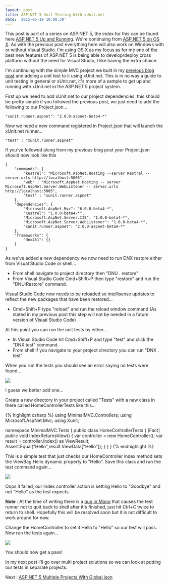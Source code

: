 ```yaml
---
layout: post
title: ASP.NET 5 Unit Testing With xUnit.net
date: '2015-05-19 10:08:30'
---
```


This post is part of a series on ASP.NET 5, the index for this can be found here [ASP.NET 5 Up and Running](https://gavindraper.com/2015/05/20/asp-net-5-up-and-running-series/). We're continuing from [ASP.NET 5 on OS X](https://gavindraper.com/2015/05/13/asp-net-5-vs-code-and-osx-getting-started/). As with the previous post everything here will also work on Windows with or without Visual Studio. I'm using OS X as my focus as for me one of the best new features of ASP.NET 5 is being able to develop/deploy cross platform without the need for Visual Studio, I like having the extra choice.

I'm continuing with the simple MVC project we built in my [previous blog post](https://gavindraper.com/2015/05/13/asp-net-5-vs-code-and-osx-getting-started/) and adding a unit test to it using xUnit.net. This is in no way a guide to unit testing in general or xUnit.net, it's more of a sample to get up and running with xUnit.net in the ASP.NET 5 project system.

First up we need to add xUnit.net to our project dependencies, this should be pretty simple if you followed the previous post, we just need to add the following to our Project.json...

```language-javascript
"xunit.runner.aspnet": "2.0.0-aspnet-beta4-*"
```

Now we need a new command registered in Project.json that will launch the xUnit.net runner...

```language-javascript
"test" : "xunit.runner.aspnet"
```
		
If you've followed along from my previous blog post your Project.json should now look like this

```language-javascript
{
	"commands": {
		"kestrel": "Microsoft.AspNet.Hosting --server Kestrel --server.urls http://localhost:5005",
		"web" : "Microsoft.AspNet.Hosting -- server Microsoft.AspNet.Server.WebListener -- server.urls http://localhost:5005",
		"test" : "xunit.runner.aspnet"
	},
	"dependencies": {
		"Microsoft.AspNet.Mvc": "6.0.0-beta4-*",
		"Kestrel": "1.0.0-beta4-*",
		"Microsoft.AspNet.Server.IIS": "1.0.0-beta4-*",
		"Microsoft.AspNet.Server.WebListener": "1.0.0-beta4-*",
		"xunit.runner.aspnet": "2.0.0-aspnet-beta4-*"
	},
	"frameworks": {
		"dnx451": {}
	}
}
```

As we've added a new dependency we now need to run DNX restore either from Visual Studio Code or shell...

- From shell navigate to project directory then "DNU . restore"
- From Visual Studio Code Cmd+Shift+P then type "restore" and run the "DNU:Restore" command.

Visual Studio Code now needs to be reloaded so intellisense updates to reflect the new packages that have been restored...

- Cmd+Shift+P type "reload" and run the reload window command (As stated in my previous post this step will not be needed in a future version of Visual Studio Code)

At this point you can run the unit tests by either...

- In Visual Studio Code hit Cmd+Shift+P and type "test" and click the "DNX test" command.
- From shell if you navigate to your project directory you can run "DNX . test"

When you run the tests you should see an error saying no tests were found...

![](https://gavindraper.com/content/images/ASPNETXunit/1.png)

 I guess we better add one...

Create a new directory in your project called "Tests" with a new class in there called HomeControllerTests like this...

{% highlight csharp %}
using MinimalMVC.Controllers;
using Microsoft.AspNet.Mvc;
using Xunit;

namespace MinimalMVC.Tests
{
	public class HomeControllerTests
	{
		[Fact]
		public void IndexReturnsView()
		{
			var controller = new HomeController();
			var result = controller.Index() as ViewResult;
			Assert.Equal("Hello",result.ViewData["Hello"]);
		}
	}
}
{% endhighlight %}

This is a simple test that just checks our HomeController index method sets the ViewBag.Hello dynamic property to "Hello". Save this class and run the test command again...

![](https://gavindraper.com/content/images/ASPNETXunit/2.png)

Oops it failed, our Index controller action is setting Hello to "Goodbye" and not "Hello" as the test expects.

**Note** : At the time of writing there is a [bug in Mono](https://bugzilla.xamarin.com/show_bug.cgi?id=28793) that causes the test runner not to quit back to shell after it's finished, just hit Ctrl+C twice to return to shell. Hopefully this will be resolved soon but it is not difficult to work around for now. 

Change the HomeController to set it Hello to "Hello" so our test will pass. Now run the tests again...

![](https://gavindraper.com/content/images/ASPNETXunit/3.png)

You should now get a pass! 

In my next post I'll go over multi project solutions so we can look at putting our tests in separate projects. 

Next : [ASP.NET 5 Multiple Projects With Global.json](https://gavindraper.com/2015/05/20/asp-net-5-multiple-projects-and-global-json/)